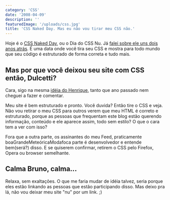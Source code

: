 ```yaml
---
category: 'CSS'
date: '2008-04-09'
description: ''
featuredImage: '/uploads/css.jpg'
title: 'CSS Naked Day. Mas eu não vou tirar meu CSS não.'
---
```


Hoje é o [CSS Naked Day](http://naked.dustindiaz.com/), ou o Dia do CSS Nu. Já [falei sobre ele uns dois anos atrás](/css-naked-day). É uma data onde você tira seu CSS e mostra para todo mundo que seu código é estruturado de forma correta e tudo mais.

## Mas por que você deixou seu site com CSS então, Dulcetti?

Cara, sigo na mesma [idéia do Henrique](http://revolucao.etc.br/archives/css-naked-day-ou-ficar-pelado-na-frente-do-outro-so-para-mostrar-o-tamanho-do-seu-body/), tanto que ano passado nem cheguei a fazer e comentar.

Meu site é bem estruturado e pronto. Você duvida? Então tire o CSS e veja. Não vou retirar o meu CSS para outros verem que meu HTML é correto e estruturado, porque as pessoas que frequentam este blog estão querendo informação, conteúdo e ele aparece assim, todo sem estilo? O que o cara tem a ver com isso?

Fora que a outra parte, os assinantes do meu Feed, praticamente boaGrandeMeteóricaModafoca parte é desenvolvedor e entende bem(será?) disso. E se quiserem confirmar, retirem o CSS pelo Firefox, Opera ou browser semelhante.

## Calma Bruno, calma...

Relaxa, sem exaltações. O que me faria mudar de idéia talvez, seria porque eles estão linkando as pessoas que estão participando disso. Mas deixo pra lá, não vou deixar meu site "nu" por um link. ;)
